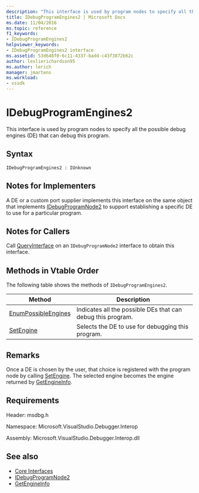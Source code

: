 ```yaml
---
description: "This interface is used by program nodes to specify all the possible debug engines (DE) that can debug this program."
title: IDebugProgramEngines2 | Microsoft Docs
ms.date: 11/04/2016
ms.topic: reference
f1_keywords:
- IDebugProgramEngines2
helpviewer_keywords:
- IDebugProgramEngines2 interface
ms.assetid: 53d648f0-6c11-4337-badd-c43f3872b62c
author: leslierichardson95
ms.author: lerich
manager: jmartens
ms.workload:
- vssdk
---
```

# IDebugProgramEngines2
This interface is used by program nodes to specify all the possible debug engines (DE) that can debug this program.

## Syntax

```
IDebugProgramEngines2 : IUnknown
```

## Notes for Implementers
 A DE or a custom port supplier implements this interface on the same object that implements [IDebugProgramNode2](../../../extensibility/debugger/reference/idebugprogramnode2.md) to support establishing a specific DE to use for a particular program.

## Notes for Callers
 Call [QueryInterface](/cpp/atl/queryinterface) on an `IDebugProgramNode2` interface to obtain this interface.

## Methods in Vtable Order
 The following table shows the methods of `IDebugProgramEngines2`.

|Method|Description|
|------------|-----------------|
|[EnumPossibleEngines](../../../extensibility/debugger/reference/idebugprogramengines2-enumpossibleengines.md)|Indicates all the possible DEs that can debug this program.|
|[SetEngine](../../../extensibility/debugger/reference/idebugprogramengines2-setengine.md)|Selects the DE to use for debugging this program.|

## Remarks
 Once a DE is chosen by the user, that choice is registered with the program node by calling [SetEngine](../../../extensibility/debugger/reference/idebugprogramengines2-setengine.md). The selected engine becomes the engine returned by [GetEngineInfo](../../../extensibility/debugger/reference/idebugprogramnode2-getengineinfo.md).

## Requirements
 Header: msdbg.h

 Namespace: Microsoft.VisualStudio.Debugger.Interop

 Assembly: Microsoft.VisualStudio.Debugger.Interop.dll

## See also
- [Core Interfaces](../../../extensibility/debugger/reference/core-interfaces.md)
- [IDebugProgramNode2](../../../extensibility/debugger/reference/idebugprogramnode2.md)
- [GetEngineInfo](../../../extensibility/debugger/reference/idebugprogramnode2-getengineinfo.md)
